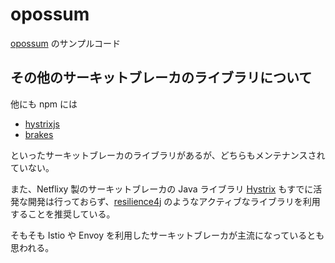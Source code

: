 # opossum

[opossum](https://www.npmjs.com/package/opossum) のサンプルコード

## その他のサーキットブレーカのライブラリについて

他にも npm には

- [hystrixjs](https://www.npmjs.com/package/hystrixjs)
- [brakes](https://www.npmjs.com/package/brakes)

といったサーキットブレーカのライブラリがあるが、どちらもメンテナンスされていない。

また、Netflixy 製のサーキットブレーカの Java ライブラリ [Hystrix](https://github.com/Netflix/Hystrix) もすでに活発な開発は行っておらず、[resilience4j](https://github.com/resilience4j/resilience4j) のようなアクティブなライブラリを利用することを推奨している。

そもそも Istio や Envoy を利用したサーキットブレーカが主流になっているとも思われる。
